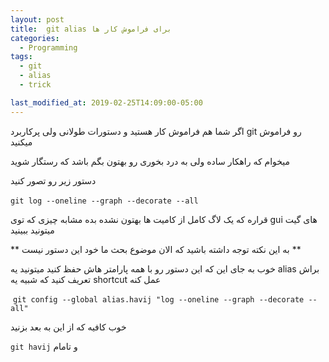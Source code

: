 ```yaml
---
layout: post
title:  git alias برای فراموش کار ها
categories:
  - Programming
tags:
  - git 
  - alias
  - trick

last_modified_at: 2019-02-25T14:09:00-05:00
---
```


اگر شما هم فراموش کار هستید و دستورات طولانی ولی پرکاربرد git رو فراموش میکنید

میخوام که راهکار ساده ولی به درد بخوری رو بهتون بگم 
باشد که رستگار شوید

دستور زیر رو تصور کنید

‍‍‍‍‍‍‍‍‍`
git log --oneline --graph --decorate --all
`

قراره که یک لاگ کامل از کامیت ها بهتون نشده بده
مشابه چیزی که توی gui های گیت میتونید ببینید

** به این نکته توجه داشته باشید که الان موضوع بحث ما خود این دستور نیست **

خوب به جای این که این دستور رو با همه پارامتر هاش حفظ کنید میتونید یه alias براش تعریف کنید 
که شبیه یه shortcut عمل کنه 

‍‍
‍`
git config --global alias.havij "log --oneline --graph --decorate --all"
`

خوب کافیه که از این به بعد بزنید 

`
git havij
`
و تامام
